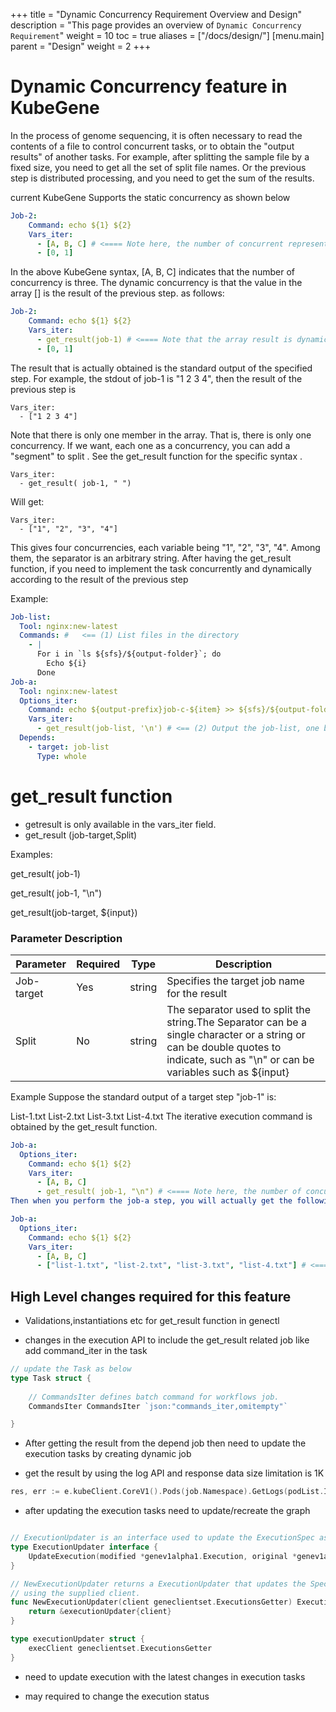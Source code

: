 +++
title = "Dynamic Concurrency Requirement Overview and Design"
description = "This page provides an overview of `Dynamic Concurrency Requirement`"
weight = 10
toc = true
aliases = ["/docs/design/"]
[menu.main]
  parent = "Design"
  weight = 2 
+++

# **Dynamic Concurrency feature in KubeGene**

In the process of genome sequencing, it is often necessary to read the contents of a file to control concurrent tasks, or to obtain the "output results" of another tasks. 
For example, after splitting the sample file by a fixed size, you need to get all the set of split file names. Or the previous step is distributed processing, and you need to get the sum of the results.


current KubeGene Supports the static concurrency as shown below

```yaml
Job-2:
    Command: echo ${1} ${2}
    Vars_iter:
      - [A, B, C] # <==== Note here, the number of concurrent representations (range) for ${1}
      - [0, 1]

```
In the above KubeGene syntax, [A, B, C] indicates that the number of concurrency is three. The dynamic concurrency is that the value in the array [] is the result of the previous step. as follows:

```yaml
Job-2:
    Command: echo ${1} ${2}
    Vars_iter:
      - get_result(job-1) # <==== Note that the array result is dynamically "calculated" based on the stdout of the specified task(job-1).
      - [0, 1]

```

The result that is actually obtained is the standard output of the specified step.
For example, the stdout of job-1 is "1 2 3 4", then the result of the previous step is

    Vars_iter:
      - ["1 2 3 4"] 
Note that there is only one member in the array. That is, there is only one concurrency.
If we want, each one as a concurrency, you can add a "segment" to split . See the get_result function for the specific syntax .

    Vars_iter:
      - get_result( job-1, " ")   
Will get:

    Vars_iter:
      - ["1", "2", "3", "4"] 
This gives four concurrencies, each variable being "1", "2", "3", "4". Among them, the separator is an arbitrary string.
After having the get_result function, if you need to implement the task concurrently and dynamically according to the result of the previous step



Example:

```yaml
Job-list:  
  Tool: nginx:new-latest
  Commands: #   <== (1) List files in the directory
    - |
      For i in `ls ${sfs}/${output-folder}`; do
        Echo ${i}
      Done
Job-a:  
  Tool: nginx:new-latest
  Options_iter:
    Command: echo ${output-prefix}job-c-${item} >> ${sfs}/${output-folder}/${1}; # <== (3) Iterative concurrency, replace variable $ {1}
    Vars_iter:
      - get_result(job-list, '\n') # <== (2) Output the job-list, one by one, and split into concurrent arrays
  Depends:
    - target: job-list
      Type: whole

```


# **get_result  function** 

* getresult is only available in the vars_iter field.
* get_result (job-target,Split)

Examples:

get_result( job-1)

get_result( job-1, "\n")  

get_result(job-target, ${input})


### Parameter Description

| Parameter           | Required |Type	  |	 Description                                                                                       |
|---------------------|----------|--------|--------------------------------------------------------------------------------------------------------|
| Job-target          | Yes      | string |	Specifies the target job name for the result   			                                   |
| Split               | No       | string |	The separator used to split the string.The Separator can be a single character or a string  or can be double quotes to indicate, such as "\n"  or can be variables such as ${input} |


Example
Suppose the standard output of a target step "job-1" is:

List-1.txt
List-2.txt
List-3.txt
List-4.txt
The iterative execution command is obtained by the get_result function.
```yaml
Job-a:
  Options_iter:
    Command: echo ${1} ${2}
    Vars_iter:
      - [A, B, C]
      - get_result( job-1, "\n") # <==== Note here, the number of concurrent representations (range) for ${2}
Then when you perform the job-a step, you will actually get the following results:

Job-a:
  Options_iter:
    Command: echo ${1} ${2}
    Vars_iter:
      - [A, B, C]
      - ["list-1.txt", "list-2.txt", "list-3.txt", "list-4.txt"] # <==== Note here, the concurrency of ${2} Quantity (range)
```

## High Level changes required for this feature


* Validations,instantiations etc for get_result  function in genectl 

* changes in the execution API to include the get_result related job like add command_iter in the task

``` go
// update the Task as below 
type Task struct {
	
	// CommandsIter defines batch command for workflows job.
	CommandsIter CommandsIter `json:"commands_iter,omitempty"`

}
 ```
* After getting the result from the depend job then need to update the  execution tasks by creating dynamic job 

* get the result by using the log API and response data size limitation is 1K

```go
res, err := e.kubeClient.CoreV1().Pods(job.Namespace).GetLogs(podList.Items[0].Name, nil).Param("limitBytes", SIZELIMIT).DoRaw() 
```

* after updating the  execution tasks need to update/recreate the graph

```go

// ExecutionUpdater is an interface used to update the ExecutionSpec associated with a Execution.
type ExecutionUpdater interface {
	UpdateExecution(modified *genev1alpha1.Execution, original *genev1alpha1.Execution) error
}

// NewExecutionUpdater returns a ExecutionUpdater that updates the Spec of a Execution,
// using the supplied client.
func NewExecutionUpdater(client geneclientset.ExecutionsGetter) ExecutionUpdater {
	return &executionUpdater{client}
}

type executionUpdater struct {
	execClient geneclientset.ExecutionsGetter
}
```

* need to update execution  with the latest changes in execution tasks

* may required to change the execution status
 
